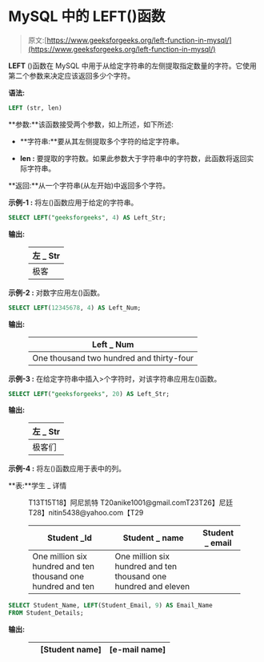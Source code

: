 # MySQL 中的 LEFT()函数

> 原文:[https://www.geeksforgeeks.org/left-function-in-mysql/](https://www.geeksforgeeks.org/left-function-in-mysql/)

**LEFT** ()函数在 MySQL 中用于从给定字符串的左侧提取指定数量的字符。它使用第二个参数来决定应该返回多少个字符。

**语法:**

```sql
LEFT (str, len)
```

**参数:**该函数接受两个参数，如上所述，如下所述:

*   **字符串:**要从其左侧提取多个字符的给定字符串。

*   **len :** 要提取的字符数。如果此参数大于字符串中的字符数，此函数将返回实际字符串。

**返回:**从一个字符串(从左开始)中返回多个字符。

**示例-1 :**
将左()函数应用于给定的字符串。

```sql
SELECT LEFT("geeksforgeeks", 4) AS Left_Str;
```

**输出:**

<figure class="table">

| 左 _ Str |
| --- |
| 极客 |

</figure>

**示例-2 :**
对数字应用左()函数。

```sql
SELECT LEFT(12345678, 4) AS Left_Num;
```

**输出:**

<figure class="table">

| Left _ Num |
| --- |
| One thousand two hundred and thirty-four |

</figure>

**示例-3 :**
在给定字符串中插入>个字符时，对该字符串应用左()函数。

```sql
SELECT LEFT("geeksforgeeks", 20) AS Left_Str;
```

**输出:**

<figure class="table">

| 左 _ Str |
| --- |
| 极客们 |

</figure>

**示例-4 :**
将左()函数应用于表中的列。

**表:**学生 _ 详情

<figure class="table">T13T15T18】阿尼凯特 T20anike1001@gmail.comT23T26】尼廷 T28】nitin5438@yahoo.com【T29

| Student _Id | Student _ name | Student _ email |
| --- | --- | --- |
| One million six hundred and ten thousand one hundred and ten | One million six hundred and ten thousand one hundred and eleven |

</figure>

```sql
SELECT Student_Name, LEFT(Student_Email, 9) AS Email_Name 
FROM Student_Details;
```

**输出:**

<figure class="table">

|  | [Student name] | [e-mail name] |
| --- | --- | --- |

</figure>